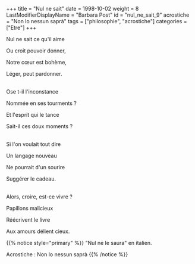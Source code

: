 +++
title = "Nul ne sait"
date = 1998-10-02
weight = 8
LastModifierDisplayName = "Barbara Post"
id = "nul_ne_sait_9"
acrostiche = "Non lo nessun saprà"
tags = ["philosophie", "acrostiche"]
categories = ["Etre"]
+++

Nul ne sait ce qu'il aime

Ou croit pouvoir donner,

Notre cœur est bohème,

Léger, peut pardonner.

 \
Ose t-il l'inconstance

Nommée en ses tourments ?

Et l'esprit qui le tance

Sait-il ces doux moments ?

 \
Si l'on voulait tout dire

Un langage nouveau

Ne pourrait d'un sourire

Suggérer le cadeau.

 \
Alors, croire, est-ce vivre ?

Papillons malicieux

Réécrivent le livre

Aux amours délient cieux.

{{% notice style="primary" %}}
\"Nul ne le saura\" en italien.

Acrostiche : Non lo nessun saprà
{{% /notice %}}
